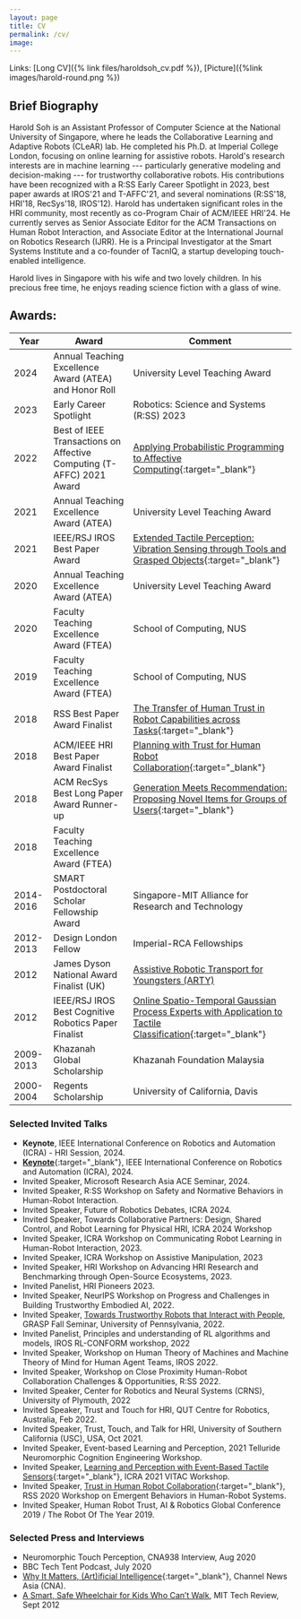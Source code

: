 ```yaml
---
layout: page
title: CV
permalink: /cv/
image: 
---
```


Links: [Long CV]({% link files/haroldsoh_cv.pdf %}), 
[Picture]({%link images/harold-round.png %})

## Brief Biography

Harold Soh is an Assistant Professor of Computer Science at the National University of Singapore, where he leads the Collaborative Learning and Adaptive Robots (CLeAR) lab. He completed his Ph.D. at Imperial College London, focusing on online learning for assistive robots. Harold's research interests are in machine learning --- particularly generative modeling and decision-making --- for trustworthy collaborative robots. His contributions have been recognized with a R:SS Early Career Spotlight in 2023, best paper awards at IROS'21 and T-AFFC'21, and several nominations (R:SS'18, HRI'18, RecSys'18, IROS'12). Harold has undertaken significant roles in the HRI community, most recently as co-Program Chair of ACM/IEEE HRI'24. He currently serves as Senior Associate Editor for the ACM Transactions on Human Robot Interaction, and Associate Editor at the International Journal on Robotics Research (IJRR). He is a Principal Investigator at the Smart Systems Institute and a co-founder of TacnIQ, a startup developing touch-enabled intelligence. 

Harold lives in Singapore with his wife and two lovely children. In his precious free time, he enjoys reading science fiction with a glass of wine.

## Awards:

| Year      | Award | Comment |
|----------- | ----------- | ------ |
| 2024 		| Annual Teaching Excellence Award (ATEA) and Honor Roll  | University Level Teaching Award |
| 2023 		| Early Career Spotlight | Robotics: Science and Systems (R:SS) 2023 |
| 2022      | Best of IEEE Transactions on Affective Computing (T-AFFC) 2021 Award  | [Applying Probabilistic Programming to Affective Computing](https://arxiv.org/abs/1903.06445){:target="_blank"} |
| 2021      | Annual Teaching Excellence Award (ATEA)       | University Level Teaching Award |
| 2021      | IEEE/RSJ IROS Best Paper Award       | [Extended Tactile Perception: Vibration Sensing through Tools and Grasped Objects](https://clear-nus.github.io/blog/extsense){:target="_blank"} |
| 2020      | Annual Teaching Excellence Award (ATEA)       | University Level Teaching Award |
| 2020      | Faculty Teaching Excellence Award (FTEA)       | School of Computing, NUS |
| 2019      | Faculty Teaching Excellence Award (FTEA)       | School of Computing, NUS |
| 2018   | RSS Best Paper Award Finalist       | [The Transfer of Human Trust in Robot Capabilities across Tasks](https://clear-nus.github.io/blog/multi-task-trust){:target="_blank"} |
| 2018   | ACM/IEEE HRI Best Paper Award Finalist       | [Planning with Trust for Human Robot Collaboration](https://arxiv.org/abs/1801.04099){:target="_blank"} |
| 2018   | ACM RecSys Best Long Paper Award Runner-up    | [Generation Meets Recommendation: Proposing Novel Items for Groups of Users](https://arxiv.org/abs/1808.01199){:target="_blank"} |
| 2018      | Faculty Teaching Excellence Award (FTEA)       |  |
| 2014-2016   | SMART Postdoctoral Scholar Fellowship Award    |  Singapore-MIT Alliance for Research and Technology |
| 2012-2013 | Design London Fellow | Imperial-RCA Fellowships  |
| 2012 | James Dyson National Award Finalist (UK) |  [Assistive Robotic Transport for Youngsters (ARTY)](https://www.technologyreview.com/2012/09/28/183560/a-smart-safe-wheelchair-for-kids-who-cant-walk/) |
| 2012 | IEEE/RSJ IROS Best Cognitive Robotics Paper Finalist | [Online Spatio-Temporal Gaussian Process Experts with Application to Tactile Classification](https://spiral.imperial.ac.uk/bitstream/10044/1/12658/4/iros2012.pdf){:target="_blank"} |
| 2009-2013 | Khazanah Global Scholarship | Khazanah Foundation Malaysia |
| 2000-2004 | Regents Scholarship | University of California, Davis |


<!-- - *Best Paper Award*, Extended Tactile Perception: Vibration Sensing through Tools and Grasped Objects, IEEE/RSJ International Conference on Intelligent Robots and Systems (IROS), 2021. 
- *Best Paper Award Finalist*, [The Transfer of Human Trust in Robot Capabilities across Tasks](https://clear-nus.github.io/blog/multi-task-trust){:target="_blank"}, Robotics Science and Systems (RSS), 2018. 
- *Best Paper Award Finalist*, [Planning with Trust for Human Robot Collaboration](https://arxiv.org/abs/1801.04099){:target="_blank"}, ACM/IEEE Human Robot Interaction (HRI), 2018.
- *Best Long Paper Award Runner-up*, [Generation Meets Recommendation: Proposing Novel Items for Groups of Users](https://arxiv.org/abs/1808.01199){:target="_blank"}, ACM Recommender Systems (RecSys), 2018.
- *SMART Postdoctoral Scholar Fellowship Award*, Singapore-MIT Alliance, 2014
- *Best Cognitive Robotics Paper Finalist*, [Online Spatio-Temporal Gaussian Process Experts with Application to Tactile Classification](https://spiral.imperial.ac.uk/bitstream/10044/1/12658/4/iros2012.pdf){:target="_blank"}, IEEE/RSJ Intelligent Robots and Systems (IROS), 2012. 
- *Design London Fellow*, 2012.
- *James Dyson National Award Finalist (UK)*, 2012.
- *Khazanah Global Scholarship*, 2009-2013.
- *Regents Scholarship*, University of California, 2000-2004. -->

### Selected Invited Talks

- **Keynote**, IEEE International Conference on Robotics and Automation (ICRA) - HRI Session, 2024.
- [**Keynote**](https://www.youtube.com/watch?v=7es5dAIw-s0){:target="_blank"}, IEEE International Conference on Robotics and Automation (ICRA), 2024.
- Invited Speaker, Microsoft Research Asia ACE Seminar, 2024.
- Invited Speaker, R:SS Workshop on Safety and Normative Behaviors in Human-Robot Interaction.
- Invited Speaker, Future of Robotics Debates, ICRA 2024.
- Invited Speaker, Towards Collaborative Partners: Design, Shared Control, and Robot Learning for Physical HRI, ICRA 2024 Workshop
- Invited Speaker, ICRA Workshop on Communicating Robot Learning in Human-Robot Interaction, 2023.
- Invited Speaker, ICRA Workshop on Assistive Manipulation, 2023
- Invited Speaker, HRI Workshop on Advancing HRI Research and Benchmarking through Open-Source Ecosystems, 2023.
- Invited Panelist, HRI Pioneers 2023.
- Invited Speaker, NeurIPS Workshop on Progress and Challenges in Building Trustworthy Embodied AI, 2022.
- Invited Speaker, [Towards Trustworthy Robots that Interact with People](https://www.grasp.upenn.edu/events/fall-2022-grasp-sfi-harold-soh-national-university-of-singapore/), GRASP Fall Seminar, University of Pennsylvania, 2022. 
- Invited Panelist, Principles and understanding of RL algorithms and models, IROS RL-CONFORM workshop, 2022  
- Invited Speaker, Workshop on Human Theory of Machines and Machine Theory of Mind for Human Agent Teams, IROS 2022.
- Invited Speaker, Workshop on Close Proximity Human-Robot Collaboration Challenges & Opportunities, R:SS 2022. 
- Invited Speaker, Center for Robotics and Neural Systems (CRNS), University of Plymouth, 2022
- Invited Speaker, Trust and Touch for HRI, QUT Centre for Robotics, Australia, Feb 2022.
- Invited Speaker, Trust, Touch, and Talk for HRI, University of Southern California (USC), USA, Oct 2021.
- Invited Speaker, Event-based Learning and Perception, 2021 Telluride Neuromorphic Cognition Engineering Workshop.
- Invited Speaker, [Learning and Perception with Event-Based Tactile Sensors](https://www.youtube.com/watch?v=t54RWSRPf1A){:target="_blank"}, ICRA 2021 VITAC Workshop.
- Invited Speaker, [Trust in Human Robot Collaboration](https://www.youtube.com/watch?v=dakjjK9ttCQ){:target="_blank"}, RSS 2020 Workshop on Emergent Behaviors in Human-Robot Systems.
- Invited Speaker, Human Robot Trust, AI & Robotics Global Conference 2019 / The Robot Of The Year 2019.

### Selected Press and Interviews

- Neuromorphic Touch Perception, CNA938 Interview, Aug 2020
- BBC Tech Tent Podcast, July 2020
- [Why It Matters, (Art)ificial Intelligence](https://www.channelnewsasia.com/news/video-on-demand/why-it-matters-2/art-ificial-intelligence-11045126){:target="_blank"}, Channel News Asia (CNA).
- [A Smart, Safe Wheelchair for Kids Who Can’t Walk](https://www.technologyreview.com/2012/09/28/183560/a-smart-safe-wheelchair-for-kids-who-cant-walk/), MIT Tech Review, Sept 2012
